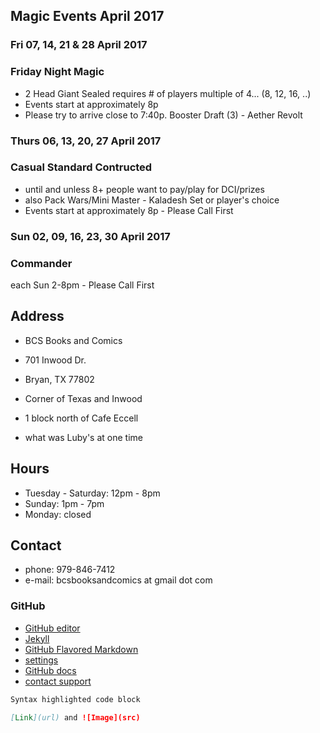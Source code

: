 ## Magic Events April 2017

### Fri 07, 14, 21 & 28 April 2017
### Friday Night Magic
- 2 Head Giant Sealed requires # of players multiple of 4... (8, 12, 16, ..)
- Events start at approximately 8p
- Please try to arrive close to 7:40p.
Booster Draft (3) - Aether Revolt

### Thurs 06, 13, 20, 27 April 2017
### Casual Standard Contructed
- until and unless 8+ people want to pay/play for DCI/prizes
- also Pack Wars/Mini Master - Kaladesh Set or player's choice
- Events start at approximately 8p - Please Call First

### Sun 02, 09, 16, 23, 30 April 2017
### Commander
each Sun 2-8pm - Please Call First


## Address

- BCS Books and Comics
- 701 Inwood Dr.
- Bryan, TX 77802

- Corner of Texas and Inwood
- 1 block north of Cafe Eccell
- what was Luby's at one time

## Hours

* Tuesday - Saturday: 12pm - 8pm
* Sunday: 1pm - 7pm
* Monday: closed

## Contact

* phone: 979-846-7412
* e-mail: bcsbooksandcomics at gmail dot com

### GitHub

* [GitHub editor](https://github.com/timesmith/timesmith.github.io/edit/master/index.md)
* [Jekyll](https://jekyllrb.com/)
* [GitHub Flavored Markdown](https://guides.github.com/features/mastering-markdown/)
* [settings](https://github.com/timesmith/timesmith.github.io/settings)
* [GitHub docs](https://help.github.com/categories/github-pages-basics/)
* [contact support](https://github.com/contact)

```markdown
Syntax highlighted code block

[Link](url) and ![Image](src)
```

